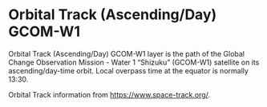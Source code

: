 # Orbital Track (Ascending/Day) GCOM-W1
Orbital Track (Ascending/Day) GCOM-W1 layer is the path of the Global Change Observation Mission - Water 1 “Shizuku” (GCOM-W1) satellite on its ascending/day-time orbit. Local overpass time at the equator is normally 13:30.

Orbital Track information from <https://www.space-track.org/>.

